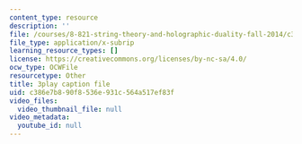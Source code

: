 ```yaml
---
content_type: resource
description: ''
file: /courses/8-821-string-theory-and-holographic-duality-fall-2014/c386e7b890f8536e931c564a517ef83f_M_8UajiNlDg.srt
file_type: application/x-subrip
learning_resource_types: []
license: https://creativecommons.org/licenses/by-nc-sa/4.0/
ocw_type: OCWFile
resourcetype: Other
title: 3play caption file
uid: c386e7b8-90f8-536e-931c-564a517ef83f
video_files:
  video_thumbnail_file: null
video_metadata:
  youtube_id: null
---
```

